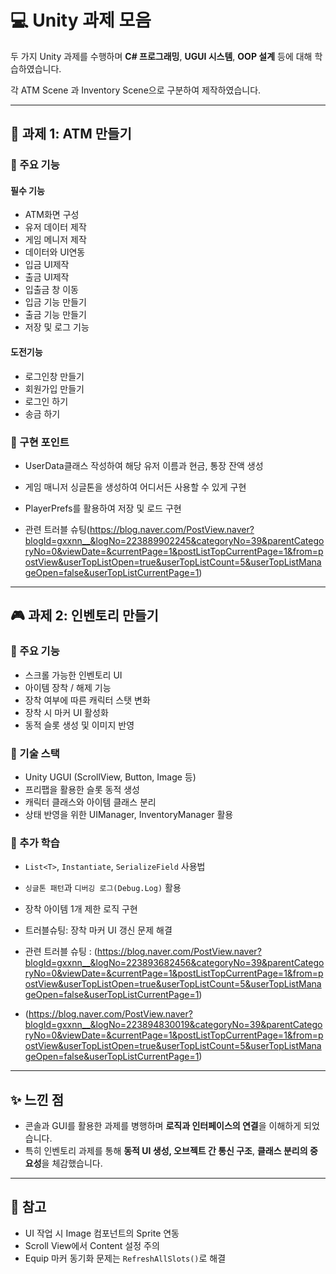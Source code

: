 # 💻 Unity 과제 모음

두 가지 Unity 과제를 수행하며 **C# 프로그래밍**, **UGUI 시스템**, **OOP 설계** 등에 대해 학습하였습니다.


각 ATM Scene 과 Inventory Scene으로 구분하여 제작하였습니다.

---

## 🏧 과제 1: ATM 만들기

### 🔹 주요 기능
#### 필수 기능
- ATM화면 구성
- 유저 데이터 제작
- 게임 메니저 제작
- 데이터와 UI연동
- 입금 UI제작
- 출금 UI제작
- 입출금 창 이동
- 입금 기능 만들기
- 출금 기능 만들기
- 저장 및 로그 기능

#### 도전기능
- 로그인창 만들기
- 회원가입 만들기
- 로그인 하기
- 송금 하기
  

### 🔹 구현 포인트
- UserData클래스 작성하여 해당 유저 이름과 현금, 통장 잔액 생성
- 게임 매니저 싱글톤을 생성하여 어디서든 사용할 수 있게 구현
- PlayerPrefs를 활용하여 저장 및 로드 구현

- 관련 트러블 슈팅(https://blog.naver.com/PostView.naver?blogId=gxxnn__&logNo=223889902245&categoryNo=39&parentCategoryNo=0&viewDate=&currentPage=1&postListTopCurrentPage=1&from=postView&userTopListOpen=true&userTopListCount=5&userTopListManageOpen=false&userTopListCurrentPage=1)

---

## 🎮 과제 2: 인벤토리 만들기

### 🔹 주요 기능
- 스크롤 가능한 인벤토리 UI
- 아이템 장착 / 해제 기능
- 장착 여부에 따른 캐릭터 스탯 변화
- 장착 시 마커 UI 활성화
- 동적 슬롯 생성 및 이미지 반영

### 🔹 기술 스택
- Unity UGUI (ScrollView, Button, Image 등)
- 프리팹을 활용한 슬롯 동적 생성
- 캐릭터 클래스와 아이템 클래스 분리
- 상태 반영을 위한 UIManager, InventoryManager 활용


### 🔹 추가 학습
- `List<T>`, `Instantiate`, `SerializeField` 사용법
- `싱글톤 패턴`과 `디버깅 로그(Debug.Log)` 활용
- 장착 아이템 1개 제한 로직 구현
- 트러블슈팅: 장착 마커 UI 갱신 문제 해결


- 관련 트러블 슈팅 : (https://blog.naver.com/PostView.naver?blogId=gxxnn__&logNo=223893682456&categoryNo=39&parentCategoryNo=0&viewDate=&currentPage=1&postListTopCurrentPage=1&from=postView&userTopListOpen=true&userTopListCount=5&userTopListManageOpen=false&userTopListCurrentPage=1)
- (https://blog.naver.com/PostView.naver?blogId=gxxnn__&logNo=223894830019&categoryNo=39&parentCategoryNo=0&viewDate=&currentPage=1&postListTopCurrentPage=1&from=postView&userTopListOpen=true&userTopListCount=5&userTopListManageOpen=false&userTopListCurrentPage=1)

---

## ✨ 느낀 점
- 콘솔과 GUI를 활용한 과제를 병행하며 **로직과 인터페이스의 연결**을 이해하게 되었습니다.
- 특히 인벤토리 과제를 통해 **동적 UI 생성, 오브젝트 간 통신 구조**, **클래스 분리의 중요성**을 체감했습니다.

---

## 🧠 참고
- UI 작업 시 Image 컴포넌트의 Sprite 연동
- Scroll View에서 Content 설정 주의
- Equip 마커 동기화 문제는 `RefreshAllSlots()`로 해결

